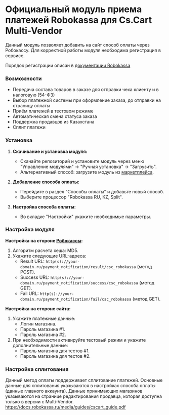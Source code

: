 # Официальный модуль приема платежей Robokassa для Cs.Cart Multi-Vendor
Данный модуль позволяет добавить на сайт способ оплаты через Робокассу.
Для корректной работы модуля необходима регистрация в сервисе.

Порядок регистрации описан в [документации Robokassa](https://docs.robokassa.ru/#7844)

### Возможности
* Передача состава товаров в заказе для отправки чека клиенту и в налоговую (54-ФЗ)
* Выбор платежной системы при оформление заказа, до отправки на страницу оплаты
* Приём платежей в тестовом режиме
* Автоматическая смена статуса заказа
* Поддержка продавцов из Казахстана
* Сплит платежи

### Установка

1. **Скачивание и установка модуля:**
    - Скачайте репозиторий и установите модуль через меню "Управление модулями" -> "Ручная установка" -> "Загрузить".
    - Альтернативный способ: загрузите модуль из [маркетплейса](https://marketplace.cs-cart.com/robokassa-official-dlya-rossii-i-kazahstana-so-splitom-i-bez.html).

2. **Добавление способа оплаты:**
    - Перейдите в раздел "Способы оплаты" и добавьте новый способ.
    - Выберите процессор "Robokassa RU, KZ, Split".

3. **Настройка способа оплаты:**
    - Во вкладке "Настройки" укажите необходимые параметры.

### Настройка модуля

**Настройка на стороне [Робокассы](http://partner.robokassa.ru/):**
1. Алгоритм расчета хеша: MD5.
2. Укажите следующие URL-адреса:
    - Result URL: `http(s)://your-domain.ru/payment_notification/result/csc_robokassa` (метод POST).
    - Success URL: `http(s)://your-domain.ru/payment_notification/success/csc_robokassa` (метод GET).
    - Fail URL: `http(s)://your-domain.ru/payment_notification/fail/csc_robokassa` (метод GET).

**Настройка на стороне сайта:**
1. Укажите платежные данные:
    - Логин магазина.
    - Пароль магазина #1.
    - Пароль магазина #2.
2. При необходимости активируйте тестовый режим и укажите дополнительные данные:
    - Пароль магазина для тестов #1.
    - Пароль магазина для тестов #2.

### Настройка сплитования
Данный метод оплаты поддерживает сплитование платежей. Основные данные для сплитования указываются в настройках способа оплаты (данные главного аккаунта). Данные принимающих магазинов указываются на странице редактирования продавца, которая доступна только в версии с Multi-Vendor.
https://docs.robokassa.ru/media/guides/cscart_guide.pdf
